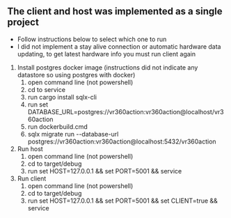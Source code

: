 ## The client and host was implemented as a single project
- Follow instructions below to select which one to run
- I did not implement a stay alive connection or automatic hardware data updating, to get latest hardware info you must run client again

1. Install postgres docker image (instructions did not indicate any datastore so using postgres with docker)
    1. open command line (not powershell) 
    2. cd to service
    3. run cargo install sqlx-cli
    4. run set DATABASE_URL=postgres://vr360action:vr360action@localhost/vr360action
    5. run dockerbuild.cmd
    6. sqlx migrate run --database-url postgres://vr360action:vr360action@localhost:5432/vr360action
1. Run host
    1. open command line (not powershell)
    2. cd to target/debug
    3. run set HOST=127.0.0.1 && set PORT=5001 && service
2. Run client
    1. open command line (not powershell)
    2. cd to target/debug
    3. run set HOST=127.0.0.1 && set PORT=5001 && set CLIENT=true && service
